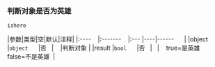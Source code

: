 ### 判断对象是否为英雄
`ishero`

|参数|类型|空|默认|注释|
|:----    |:-------    |:--- |----|------      |
|object     |`object`      |否   |    |判断对象 |
|result |`bool`      |否   |   |    true=是英雄<br>false=不是英雄  |

